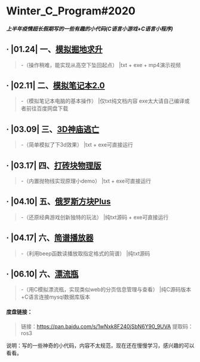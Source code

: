 # Winter_C_Program#2020

##### 上半年疫情超长假期写的一些有趣的小代码(C语言小游戏+C语言小程序)

## · |01.24|    一、<u>模拟掘地求升</u>       

>  -（操作稍难，能实现从高空下坠回起点）   |txt + exe + mp4演示视频

## · |02.11|    二、<u>模拟笔记本2.0</u>  

> -（模拟笔记本电脑的基本操作）             |仅txt纯文档内容  exe太大请自己编译或者前往百度网盘下载

## · |03.09|    三、<u>3D神庙逃亡</u>     

>  -（简单模拟了下3d效果）                 |txt + exe可直接运行

## · |03.17|    四、<u>打砖块物理版</u>   

> -（内置抛物线实现原理小demo）             |txt + exe可直接运行

## · |04.10|    五、<u>俄罗斯方块Plus</u> 

> -（还原经典游戏创新独特的玩法）           |纯txt源码 + exe可直接运行

## · |04.17|    六、<u>简谱播放器</u>    

> -（利用beep函数读播放取指定格式的简谱）    |纯txt源码

## · |06.10|    六、<u>漂流瓶</u>    

> -（用C模拟漂流瓶，实现类似web的分页信息管理与查看）    |纯C源码版本+C语言连接mysql数据库版本

#### 度盘链接：

> 链接：https://pan.baidu.com/s/1wNxk8F240jSbN6Y90_9UVA 
> 提取码：ros3

说明：写的一些神奇的小代码，内容不太规范，现在还在慢慢学习，感兴趣的可以看看。
